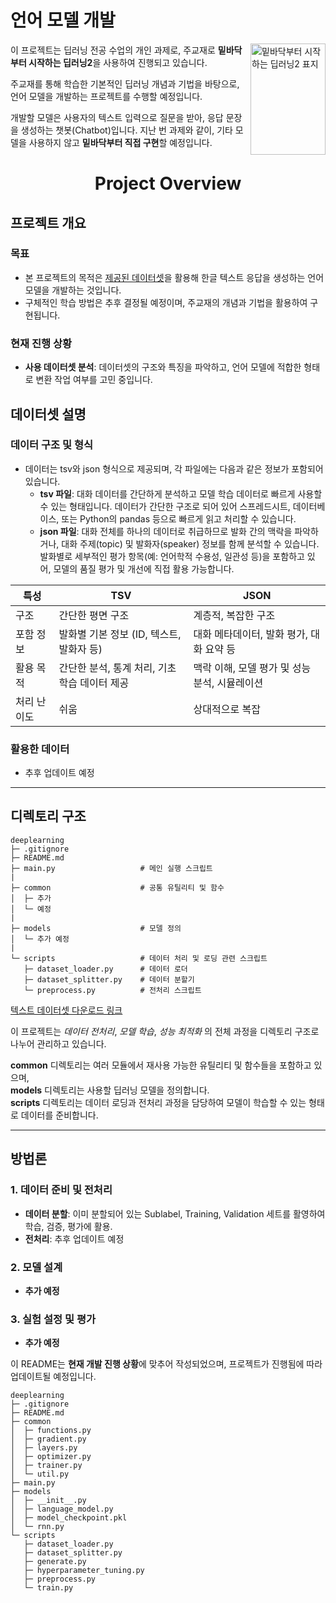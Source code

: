 
# **언어 모델 개발**

<img src="https://contents.kyobobook.co.kr/sih/fit-in/458x0/pdt/9791162241745.jpg" align="right" alt="밑바닥부터 시작하는 딥러닝2 표지" width="120" height="178">

이 프로젝트는 딥러닝 전공 수업의 개인 과제로, 주교재로 **밑바닥부터 시작하는 딥러닝2**을 사용하여 진행되고 있습니다.

주교재를 통해 학습한 기본적인 딥러닝 개념과 기법을 바탕으로, 언어 모델을 개발하는 프로젝트를 수행할 예정입니다.

개발할 모델은 사용자의 텍스트 입력으로 질문을 받아, 응답 문장을 생성하는 챗봇(Chatbot)입니다. 지난 번 과제와 같이, 기타 모델을 사용하지 않고 **밑바닥부터 직접 구현**할 예정입니다.

<H1 align="center">
  Project Overview
</H1>


## **프로젝트 개요**

### **목표**
- 본 프로젝트의 목적은 [제공된 데이터셋](https://www.aihub.or.kr/aihubdata/data/view.do?currMenu=115&topMenu=100&dataSetSn=71773)을 활용해 한글 텍스트 응답을 생성하는 언어 모델을 개발하는 것입니다.
- 구체적인 학습 방법은 추후 결정될 예정이며, 주교재의 개념과 기법을 활용하여 구현됩니다.

### **현재 진행 상황**
- **사용 데이터셋 분석**: 데이터셋의 구조와 특징을 파악하고, 언어 모델에 적합한 형태로 변환 작업 여부를 고민 중입니다.

## **데이터셋 설명**

### **데이터 구조 및 형식**
- 데이터는 tsv와 json 형식으로 제공되며, 각 파일에는 다음과 같은 정보가 포함되어 있습니다.
  - **tsv 파일**: 대화 데이터를 간단하게 분석하고 모델 학습 데이터로 빠르게 사용할 수 있는 형태입니다. 데이터가 간단한 구조로 되어 있어 스프레드시트, 데이터베이스, 또는 Python의 pandas 등으로 빠르게 읽고 처리할 수 있습니다.
  - **json 파일**: 대화 전체를 하나의 데이터로 취급하므로 발화 간의 맥락을 파악하거나, 대화 주제(topic) 및 발화자(speaker) 정보를 함께 분석할 수 있습니다.발화별로 세부적인 평가 항목(예: 언어학적 수용성, 일관성 등)을 포함하고 있어, 모델의 품질 평가 및 개선에 직접 활용 가능합니다.

| 특성         | TSV                           | JSON                                  |
|--------------|-------------------------------|---------------------------------------|
| 구조         | 간단한 평면 구조             | 계층적, 복잡한 구조                  |
| 포함 정보     | 발화별 기본 정보 (ID, 텍스트, 발화자 등) | 대화 메타데이터, 발화 평가, 대화 요약 등 |
| 활용 목적     | 간단한 분석, 통계 처리, 기초 학습 데이터 제공 | 맥락 이해, 모델 평가 및 성능 분석, 시뮬레이션 |
| 처리 난이도   | 쉬움                          | 상대적으로 복잡                      |


### **활용한 데이터**
- 추후 업데이트 예정

---

## **디렉토리 구조**

```plaintext
deeplearning
├─ .gitignore
├─ README.md
├─ main.py                   # 메인 실행 스크립트
|
├─ common                    # 공통 유틸리티 및 함수
│  ├─ 추가
│  └─ 예정
|
├─ models                    # 모델 정의
│  └─ 추가 예정
|
└─ scripts                   # 데이터 처리 및 로딩 관련 스크립트
   ├─ dataset_loader.py      # 데이터 로더
   ├─ dataset_splitter.py    # 데이터 분할기
   └─ preprocess.py          # 전처리 스크립트

```
[텍스트 데이터셋 다운로드 링크](https://www.aihub.or.kr/aihubdata/data/view.do?currMenu=115&topMenu=100&dataSetSn=71773)

이 프로젝트는 *데이터 전처리*, *모델 학습*, *성능 최적화* 의 전체 과정을 디렉토리 구조로 나누어 관리하고 있습니다.

**common** 디렉토리는 여러 모듈에서 재사용 가능한 유틸리티 및 함수들을 포함하고 있으며, <br>
**models** 디렉토리는 사용할 딥러닝 모델을 정의합니다. <br>
**scripts** 디렉토리는 데이터 로딩과 전처리 과정을 담당하여 모델이 학습할 수 있는 형태로 데이터를 준비합니다.

---

## **방법론**

### **1. 데이터 준비 및 전처리**
- **데이터 분할**: 이미 분할되어 있는 Sublabel, Training, Validation 세트를 활영하여 학습, 검증, 평가에 활용.
- **전처리**: 추후 업데이트 예정

### **2. 모델 설계**
- **추가 예정**

### **3. 실험 설정 및 평가**
- **추가 예정**

이 README는 **현재 개발 진행 상황**에 맞추어 작성되었으며, 프로젝트가 진행됨에 따라 업데이트될 예정입니다.
```
deeplearning
├─ .gitignore
├─ README.md
├─ common
│  ├─ functions.py
│  ├─ gradient.py
│  ├─ layers.py
│  ├─ optimizer.py
│  ├─ trainer.py
│  └─ util.py
├─ main.py
├─ models
│  ├─ __init__.py
│  ├─ language_model.py
│  ├─ model_checkpoint.pkl
│  └─ rnn.py
└─ scripts
   ├─ dataset_loader.py
   ├─ dataset_splitter.py
   ├─ generate.py
   ├─ hyperparameter_tuning.py
   ├─ preprocess.py
   └─ train.py

```